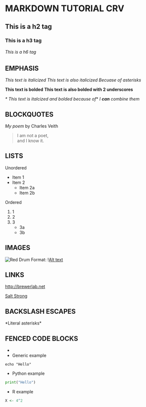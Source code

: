 # MARKDOWN TUTORIAL CRV

## This is a h2 tag



### This is a h3 tag


###### This is a h6 tag


## EMPHASIS
_This text is italicized_
*This text is also italicized Becuase of asterisks*

**This text is bolded**
__This text is also bolded with 2 underscores__


_* This text is italcized and bolded because of_*
_I **can** combine them_


## BLOCKQUOTES

_My poem_ by Charles Veith


>I am not a poet, \
> and I know it.


## LISTS 

Unordered
* Item 1
* Item 2
	* Item 2a
	* Item 2b


Ordered 
1. 1
2. 2
3. 3
	* 3a
	* 3b



## IMAGES
![Red Drum](https://www.aces.edu/wp-content/uploads/2018/10/GettyImages-763163807.jpg)
Format: \![Alt text](url)




## LINKS



http://brewerlab.net


[Salt Strong](https://www.saltstrong.com/member-login/)


## BACKSLASH ESCAPES

\*Literal asterisks\*


## FENCED CODE BLOCKS

*
* Generic example 
``` 
echo "Hello"

```

* Python example
```python
print("Hello")
```



* R example

```r 
X <- 4^2
```


